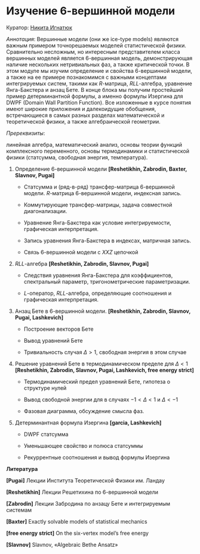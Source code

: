 # Изучение 6-вершинной модели

Куратор: [Никита Игнатюк](mailtu:)

*Аннотация*:
Вершинные модели (они же ice-type models) являются важным примером
точнорешаемых моделей статистической физики. Сравнительно несложным,
но интересным представителем класса вершинных моделей является 6-вершинная
модель, демонстрирующая наличие нескольких нетривиальных фаз, а также
критической точки. В этом модуле мы изучим определение и свойства
6-вершинной модели, а также на ее примере познакомимся с важными концептами
интегрируемых систем, такими как $R$-матрица, $RLL$-алгебра, уравнение
Янга-Бакстера и анзац Бете. В конце блока мы получим простейший пример
детерминантной формулы, а именно формулы Изергина для DWPF (Domain
Wall Partition Function). Все изложенные в курсе понятия имеют широкие
приложения и далекоидущие обобщения, встречающиеся в самых разных
разделах математической и теоретической физики, а также алгебраической
геометрии.

*Пререквизиты*:

линейная алгебра, математический анализ, основы
теории функций комплексного переменного, основы термодинамики и статистической
физики (статсумма, свободная энергия, температура).

1. Определение 6-вершинной модели  **[Reshetikhin, Zabrodin, Baxter, Slavnov, Pugai]**

    - Статсумма и (ряд-в-ряд) трансфер-матрица 6-вершинной модели. $R$-матрица 6-вершинной модели, индексная запись.

    - Коммутирующие трансфер-матрицы, задача совместной диагонализации.

    - Уравнение Янга-Бакстера как условие интегрируемости, графическая интерпретация.

    - Запись уравнения Янга-Бакстера в индексах, матричная запись.

    - Связь $6$-вершинной модели с $XXZ$ цепочкой

2. $RLL$-алгебра **[Reshetikhin, Zabrodin, Slavnov, Pugai]**

    - Следствия уравнения Янга-Бакстера для коэффициентов, спектральный параметр, тригонометрические параметризации.

    - $L$-оператор, $RLL$-алгебра, определяющие соотношения и графическая интерпретация.

3. Анзац Бете в 6-вершинной модели. **[Reshetikhin, Zabrodin, Slavnov, Pugai, Lashkevich]**

    - Построение векторов Бете

    - Вывод уравнений Бете

    - Тривиальность случая $\Delta>1$, свободная энергия в этом случае

4. Решение уравнений Бете в термодинамическом пределе для $\Delta<1$  **[Reshetikhin, Zabrodin, Slavnov,
Pugai, Lashkevich, free energy strict]**

    - Термодинамический предел уравнений Бете, гипотеза о структуре нулей

    - Вывод свободной энергии для в случаях $-1<\Delta<1$ и $\Delta<-1$

    - Фазовая диаграмма, обсуждение смысла фаз.

5. Детерминантная формула Изергина **[garcia, Lashkevich]**

     - DWPF статсумма
  
     - Уменьшающее свойство и полюса статсуммы
  
     - Рекуррентные соотношения и вывод формулы Изергина
  
  **Литература**

  **[Pugai]** Лекции Института Теоретической Физики им. Ландау

  **[Reshetikhin]** Лекции Решетихина по 6-вершинной модели

  **[Zabrodin]** Лекции Забродина по анзацу Бете и интегрируемым системам 

  **[Baxter]** Exactly solvable models of statistical mechanics

  **[free energy strict]** On the six-vertex model’s free energy

  **[Slavnov]** Slavnov, «Algebraic Bethe Ansatz»
